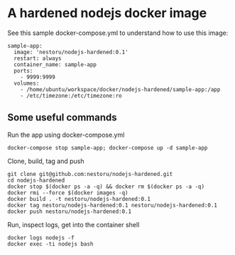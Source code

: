 # A hardened nodejs docker image 
See this sample docker-compose.yml to understand how to use this image:
```
sample-app:
  image: 'nestoru/nodejs-hardened:0.1'
  restart: always
  container_name: sample-app
  ports:
    - 9999:9999
  volumes:
    - /home/ubuntu/workspace/docker/nodejs-hardened/sample-app:/app
    - /etc/timezone:/etc/timezone:ro
```
## Some useful commands
Run the app using docker-compose.yml
```
docker-compose stop sample-app; docker-compose up -d sample-app
```

Clone, build, tag and push
```
git clone git@github.com:nestoru/nodejs-hardened.git
cd nodejs-hardened 
docker stop $(docker ps -a -q) && docker rm $(docker ps -a -q)
docker rmi --force $(docker images -q)
docker build . -t nestoru/nodejs-hardened:0.1
docker tag nestoru/nodejs-hardened:0.1 nestoru/nodejs-hardened:0.1
docker push nestoru/nodejs-hardened:0.1
```

Run, inspect logs, get into the container shell
```
docker logs nodejs -f
docker exec -ti nodejs bash
```
